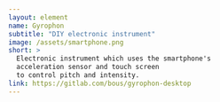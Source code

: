 ```yaml
---
layout: element
name: Gyrophon
subtitle: "DIY electronic instrument"
image: /assets/smartphone.png
short: >
  Electronic instrument which uses the smartphone's
  acceleration sensor and touch screen
  to control pitch and intensity.
link: https://gitlab.com/bous/gyrophon-desktop
---
```

